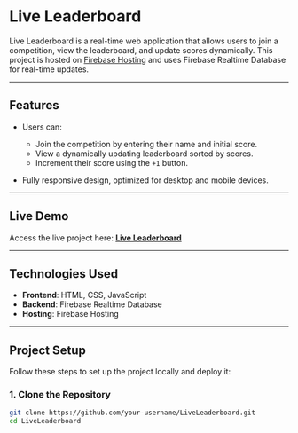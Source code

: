 # Live Leaderboard

Live Leaderboard is a real-time web application that allows users to join a competition, view the leaderboard, and update scores dynamically. This project is hosted on [Firebase Hosting](https://firebase.google.com/) and uses Firebase Realtime Database for real-time updates.

---

## Features

- Users can:
  - Join the competition by entering their name and initial score.
  - View a dynamically updating leaderboard sorted by scores.
  - Increment their score using the `+1` button.

- Fully responsive design, optimized for desktop and mobile devices.

---

## Live Demo

Access the live project here: **[Live Leaderboard](https://your-project-id.web.app)**

---

## Technologies Used

- **Frontend**: HTML, CSS, JavaScript
- **Backend**: Firebase Realtime Database
- **Hosting**: Firebase Hosting

---

## Project Setup

Follow these steps to set up the project locally and deploy it:

### 1. Clone the Repository

```bash
git clone https://github.com/your-username/LiveLeaderboard.git
cd LiveLeaderboard
